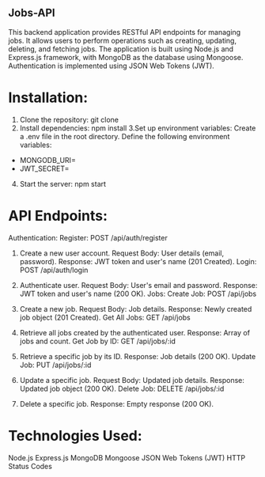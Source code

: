 ## Jobs-API

This backend application provides RESTful API endpoints for managing jobs. It allows users to perform operations such as creating, updating, deleting, and fetching jobs. The application is built using Node.js and Express.js framework, with MongoDB as the database using Mongoose. Authentication is implemented using JSON Web Tokens (JWT).

# Installation:
1. Clone the repository:
  git clone <repository-url>
2. Install dependencies:
  npm install
3.Set up environment variables:
  Create a .env file in the root directory.
  Define the following environment variables:
  - MONGODB_URI=<your-mongodb-uri>
  - JWT_SECRET=<your-jwt-secret>
4. Start the server:
  npm start

# API Endpoints:

Authentication:
Register: POST /api/auth/register

1. Create a new user account.
Request Body: User details (email, password).
Response: JWT token and user's name (201 Created).
Login: POST /api/auth/login

2. Authenticate user.
Request Body: User's email and password.
Response: JWT token and user's name (200 OK).
Jobs:
Create Job: POST /api/jobs

3. Create a new job.
Request Body: Job details.
Response: Newly created job object (201 Created).
Get All Jobs: GET /api/jobs

4. Retrieve all jobs created by the authenticated user.
Response: Array of jobs and count.
Get Job by ID: GET /api/jobs/:id

5. Retrieve a specific job by its ID.
Response: Job details (200 OK).
Update Job: PUT /api/jobs/:id

6. Update a specific job.
Request Body: Updated job details.
Response: Updated job object (200 OK).
Delete Job: DELETE /api/jobs/:id

7. Delete a specific job.
Response: Empty response (200 OK).

# Technologies Used:
Node.js
Express.js
MongoDB
Mongoose
JSON Web Tokens (JWT)
HTTP Status Codes
